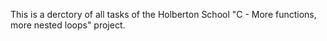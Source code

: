 This is a derctory of all tasks of the Holberton School "C - More functions, more nested loops" project.

